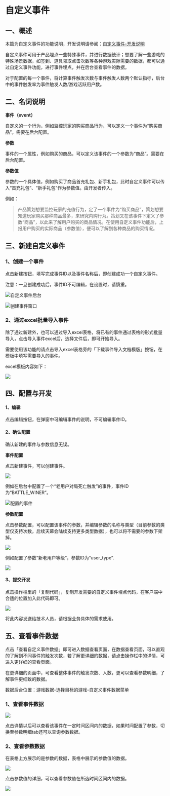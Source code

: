 # 自定义事件

## 一、概述

本篇为自定义事件的功能说明，开发说明请参阅：[自定义事件-开发说明](../dev-guide/diy-event.md)

自定义事件可用于产品埋点一些特殊事件，并进行数据统计；想要了解一些游戏的特殊场景数据，如签到、道具领取点击次数等各种游戏实际需要的数据，都可以通过自定义事件功能，进行事件埋点，并在后台查看事件的数据。

对于配置的每一个事件，将计算事件触发次数与事件触发人数两个默认指标，后台中的事件触发率为事件触发人数/游戏活跃用户数。

## 二、名词说明

**事件（event）**

自定义的一个行为，例如监控玩家的购买商品行为，可以定义一个事件为“购买商品”。需要在后台配置。

**参数**

事件的一个属性，例如购买的商品，可以定义该事件的一个参数为“商品”。需要在后台配置。

**参数值**

参数的一个具体值，例如购买了商品首充礼包、新手礼包，此时自定义事件可以传入“首充礼包”、“新手礼包”作为参数值。由开发者传入。

例如：

> 产品策划想要监控玩家的充值行为，定了一个事件为“购买商品”，策划想要知道玩家购买那种商品最多，来研究内购行为。策划又在该事件下定义了参数“商品”，以此来了解用户购买的商品情况。在使用自定义事件功能后，上报用户购买的实际商品（参数值），便可以了解到各种商品的购买情况。

## 三、新建自定义事件

### 1、创建一个事件

点击新建按钮，填写完成事件ID以及事件名称后，即创建成功一个自定义事件。

注意：一旦创建成功后，事件ID不可编辑，在设置时，请慎重。

![&#x81EA;&#x5B9A;&#x4E49;&#x4E8B;&#x4EF6;&#x540E;&#x53F0;](../../.gitbook/assets/image%20%28226%29.png)

![&#x521B;&#x5EFA;&#x4E8B;&#x4EF6;&#x7A97;&#x53E3;](../../.gitbook/assets/image%20%28254%29.png)

### 2、通过excel批量导入事件

除了通过新建外，也可以通过导入excel表格，将已有的事件通过表格的形式批量导入，点击导入事件excel后，选择文件后，即可开始导入。

需要使用该功能的请点击导入excel表格旁的「下载事件导入文档模版」按钮，在模板中填写需要导入的事件。

excel模板内容如下：

![](../../.gitbook/assets/image%20%283%29.png)

## 四、配置与开发

#### **1、编辑**

点击编辑按钮，在弹窗中可编辑事件的说明，不可编辑事件ID。

#### **2、确认配置**

确认新建的事件与参数信息无误。

**事件配置**

点击新建事件，可以创建事件。

![](../../.gitbook/assets/image%20%28279%29.png)

例如在后台中配置了一个“老用户对局死亡触发”的事件，事件ID为“BATTLE\_WINER”。

![&#x914D;&#x7F6E;&#x7684;&#x4E8B;&#x4EF6;](../../.gitbook/assets/image%20%28278%29.png)

**参数配置**

点击参数配置，可以配置该事件的参数，并编辑参数的名称与类型（目前参数的类型仅支持次数，后续天幕会陆续支持更多类型数据），也可以将不需要的参数下架掉。

![](../../.gitbook/assets/image%20%28282%29.png)

例如配置了参数“新老用户等级”，参数ID为“user\_type”.

![](../../.gitbook/assets/image%20%28287%29.png)

#### 3、提交开发

点击操作栏里的「复制代码」，复制开发需要的自定义事件埋点代码，在客户端中合适的位置加入此代码即可。

![](../../.gitbook/assets/image%20%28286%29.png)

将此内容发送给技术人员，请根据业务具体的需求使用。

## 五、查看事件数据

点击「查看自定义事件数据」即可进入数据查看页面，在数据查看页面，可以直观的了解到不同事件的触发次数，若了解更详细的数据，请点击操作栏中的详情，可进入更详细的查看页面。

在更详细的页面中，可查看整体事件的触发次数、人数，更可以查看参数明细，了解事件更细致的数据。

数据后台位置：游戏数据-选择目标的游戏-自定义事件数据菜单

### 1、查看事件数据

![](../../.gitbook/assets/image%20%28281%29.png)

点击详情以后可以查看该事件在一定时间区间内的数据，如果时间配置了参数，切换至参数明细tab还可以查询参数数据。

### 2、查看参数数据

在表格上方展示的是参数的数据，表格中展示的参数值的数据。

![](../../.gitbook/assets/image%20%28288%29.png)

点击参数值的详细，可以查看参数值在所选时间区间内的数据。

![](../../.gitbook/assets/image%20%28283%29.png)

